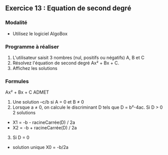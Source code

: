 ## Exercice 13 : Equation de second degré

### Modalité

- Utilisez le logiciel AlgoBox

### Programme à réaliser

1. L'utilisateur saisit 3 nombres (nul, positifs ou négatifs) A, B et C
2. Résolvez l'équation de second degré Ax² + Bx + C.
3. Affichez les solutions

### Formules

Ax² + Bx + C ADMET 

1. Une solution –c/b si A = 0 et B ≠ 0
2. Lorsque a ≠ 0, on calcule le discriminant D tels que D = b²-4ac.
Si D > 0 2 solutions
- X1 = -b - racineCarrée(D) / 2a
- X2 = -b + racineCarrée(D) / 2a
3. Si D = 0
- solution unique X0 = -b/2a
